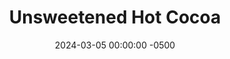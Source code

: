 ---
layout: post
title:  "Unsweetened Hot Cocoa"
date:   2024-03-05 00:00:00 -0500
categories:
- Recipes
- Drinks
permalink: /recipes/unsweetened-hot-cocoa
image: /assets/Food/Drinks/Unsw Cocoa/unsw-cocoa.jpg
ing: cocoa-ing
facts: cocoa-facts
section1: 
start2: 
section2: 
start3: 
section3: 
start4: 
section4: 
start5: 
section5: 
Prep: 3
Rest: 
Cook: 2
Source1: https://eatteachlaughcraft.com/food/simple-sugar-free-hot-chocolate-recipe/
Source2: 
whisk: https://s.samsungfood.com/bpV54
tags: 
- chocolate
- powder
- almond milk
- warm
- winter
- sip
Description: This hot cocoa drink is fully unsweetened, and is simply just cocoa powder and cinnamon whisked into any simmering milk of choice. It's great for winter time, with rich chocolatey taste without all the sugar.  Or you can make my <a href="hot-chocolate">High Protein Hot Chocolate</a>
Instructions: 
- In a mug, whisk the cocoa and cinnamon into a splash of milk (about 2 tbsp). Optionally, add some cinnamon, a small pinch of salt, or a dash of vanilla (or all 3). Whisk until fully combined, then add in the rest of the milk. This helps prevent clumping and allows for everything to be fully incorporated<br><br>

- Microwave on high for 1-2 minutes, or until desired temperature is reached
---